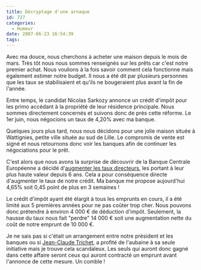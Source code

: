 ```yaml
---
title: Décryptage d'une arnaque
id: 727
categories:
  - Humeur
date: 2007-06-23 16:54:39
tags:
---
```


Avec ma douce, nous cherchons à acheter une maison depuis le mois de mars. Très tôt nous nous sommes renseignés sur les prêts car c'est notre premier achat. Nous voulions à la fois savoir comment cela fonctionne mais également estimer notre budget. Il nous a été dit par plusieurs personnes que les taux se stabilisaient et qu'ils ne bougeraient plus avant la fin de l'année.

Entre temps, le candidat Nicolas Sarkozy annonce un crédit d'impôt pour les primo accédant à la propriété de leur résidence principale. Nous sommes directement concernés et suivons donc de près cette réforme. Le 1er juin, nous négocions un taux de 4,20% avec ma banque.

Quelques jours plus tard, nous nous décidons pour une jolie maison située à Wattignies, petite ville située au sud de Lille. Le compromis de vente est signé et nous retournons donc voir les banques afin de continuer les négociations pour le prêt.

C'est alors que nous avons la surprise de découvrir de la Banque Centrale Européenne a décidé d'[augmenter les taux directeurs](http://www.lemonde.fr/web/article/0,1-0@2-3234,36-920204,0.html), les portant à leur plus haute valeur depuis 6 ans. Cela a pour conséquence directe d'augmenter le taux de notre crédit. Ma banque me propose aujourd'hui 4,65% soit 0,45 point de plus en 3 semaines&nbsp;!

Le crédit d'impôt ayant été élargit à tous les emprunts en cours, il a été limité aux 5 premières années pour ne pas coûter trop cher. Nous pouvons donc prétendre à environ 4 000 € de déduction d'impôt. Seulement, la hausse du taux nous fait "perdre" 14 000 € soit une augmentation nette du coût de notre emprunt de 10 000 €.

Je ne sais pas si c'était un arrangement entre notre président et les banques ou si [Jean-Claude Trichet](http://fr.wikipedia.org/wiki/Jean-Claude_Trichet), a profité de l'aubaine à sa seule initiative mais je trouve cela scandaleux. Les seuls qui auront donc gagné dans cette affaire seront ceux qui auront contracté un emprunt avant l'annonce de cette mesure. Un comble&nbsp;!